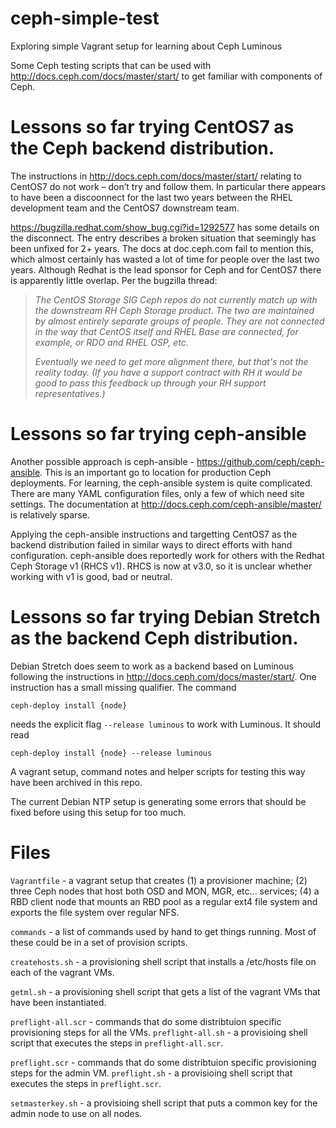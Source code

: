 # ceph-simple-test
Exploring simple Vagrant setup for learning about Ceph Luminous

Some Ceph testing scripts that can be used with
http://docs.ceph.com/docs/master/start/ to get familiar
with components of Ceph.

# Lessons so far trying CentOS7 as the Ceph backend distribution.

The instructions in http://docs.ceph.com/docs/master/start/ relating to CentOS7 do not work – don’t try and follow them. In particular there appears to have been a discoonnect for the last two years between the RHEL development team and the CentOS7 downstream team. 

https://bugzilla.redhat.com/show_bug.cgi?id=1292577 has some details on the disconnect. The entry describes a broken situation that seemingly has been unfixed for 2+ years. The docs at doc.ceph.com fail to mention this, which almost certainly has wasted a lot of time for people over the last two years. Although Redhat is the lead sponsor
for Ceph and for CentOS7 there is apparently little overlap. Per the bugzilla thread:
> *The CentOS Storage SIG Ceph repos do not currently match up with the downstream RH Ceph Storage product. The two are maintained by almost entirely separate groups of people. They are not connected in the way that CentOS itself and RHEL Base are connected, for example, or RDO and RHEL OSP, etc.*
>
> *Eventually we need to get more alignment there, but that's not the reality today. (If you have a support contract with RH it would be good to pass this feedback up through your RH support representatives.)*


# Lessons so far trying ceph-ansible

Another possible approach is ceph-ansible - https://github.com/ceph/ceph-ansible. This is an important
go to location for production Ceph deployments. For learning, the ceph-ansible system is quite complicated.
There are many YAML configuration files, only a few of which need site settings. The documentation
at http://docs.ceph.com/ceph-ansible/master/ is relatively sparse. 

Applying the ceph-ansible instructions and targetting CentOS7 as the backend distribution
failed in similar ways to direct efforts with hand configuration. ceph-ansible does reportedly work
for others with the Redhat Ceph Storage v1 (RHCS v1). RHCS is now at v3.0, so it is unclear whether
working with v1 is good, bad or neutral.

# Lessons so far trying Debian Stretch as the backend Ceph distribution.

Debian Stretch does seem to work as a backend based on Luminous following the instructions in 
http://docs.ceph.com/docs/master/start/. One instruction has a small missing 
qualifier. The command
```
ceph-deploy install {node}
```
needs the explicit flag ```--release luminous``` to work 
with Luminous. It should read
```
ceph-deploy install {node} --release luminous
```

A vagrant setup, command notes and helper scripts for testing this way have been
archived in this repo.

The current Debian NTP setup is generating some errors that should be fixed before
using this setup for too much.

# Files

```Vagrantfile```	- a vagrant setup that creates (1) a provisioner machine; (2) three Ceph nodes
that host both OSD and MON, MGR, etc... services; (4) a RBD client node that mounts an RBD pool as
a regular ext4 file system and exports the file system over regular NFS.

```commands```	- a list of commands used by hand to get things running. Most of these could be in a 
set of provision scripts.

```createhosts.sh``` - a provisioning shell script that installs a /etc/hosts file on each of the vagrant VMs. 

```getml.sh```	- a provisioning shell script that gets a list of the vagrant VMs that have been instantiated. 

```preflight-all.scr```	- commands that do some distribtuion specific provisioning steps for all the VMs.
```preflight-all.sh```	- a provisioing shell script that executes the steps in ```preflight-all.scr```.

```preflight.scr```	- commands that do some distribtuion specific provisioning steps for the admin VM.
```preflight.sh```	- a provisioing shell script that executes the steps in ```preflight.scr```.

```setmasterkey.sh``` - a provisioing shell script that puts a common key for the admin node to use on all nodes.

